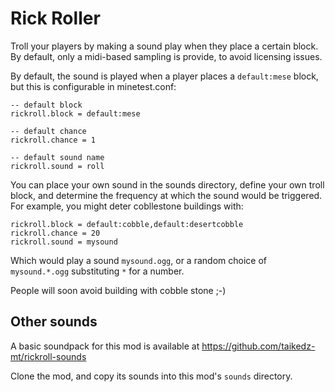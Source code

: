 # Rick Roller

Troll your players by making a sound play when they place a certain block. By default, only a midi-based sampling is provide, to avoid licensing issues.

By default, the sound is played when a player places a `default:mese` block, but this is configurable in minetest.conf:

	-- default block
	rickroll.block = default:mese
	
	-- default chance
	rickroll.chance = 1

	-- default sound name
	rickroll.sound = roll

You can place your own sound in the sounds directory, define your own troll block, and determine the frequency at which the sound would be triggered. For example, you might deter cobllestone buildings with:

	rickroll.block = default:cobble,default:desertcobble
	rickroll.chance = 20
	rickroll.sound = mysound

Which would play a sound `mysound.ogg`, or a random choice of `mysound.*.ogg` substituting `*` for a number.

People will soon avoid building with cobble stone ;-)

## Other sounds

A basic soundpack for this mod is available at https://github.com/taikedz-mt/rickroll-sounds

Clone the mod, and copy its sounds into this mod's `sounds` directory.
